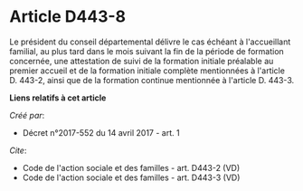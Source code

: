 # Article D443-8

Le président du conseil départemental délivre le cas échéant à l'accueillant familial, au plus tard dans le mois suivant la
fin de la période de formation concernée, une attestation de suivi de la formation initiale préalable au premier accueil et
de la formation initiale complète mentionnées à l'article D. 443-2, ainsi que de la formation continue mentionnée à l'article
D. 443-3.

**Liens relatifs à cet article**

_Créé par_:

  - Décret n°2017-552 du 14 avril 2017 - art. 1

_Cite_:

  - Code de l'action sociale et des familles - art. D443-2 (VD)
  - Code de l'action sociale et des familles - art. D443-3 (VD)
